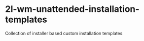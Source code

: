 # 2l-wm-unattended-installation-templates
Collection of installer based custom installation templates
